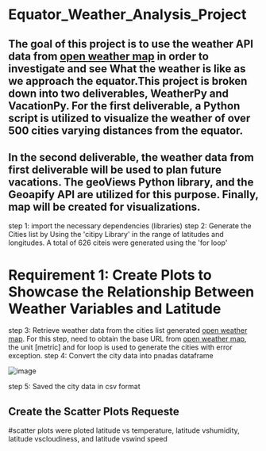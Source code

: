 # Equator_Weather_Analysis_Project
The goal of this project is to use the weather API data from [open weather map](https://openweathermap.org/api) in order to investigate and see What the weather is like as we approach the equator.This project is broken down into two deliverables, WeatherPy and VacationPy. For the first deliverable, a Python script is utilized to visualize the weather of over 500 cities varying distances from the equator.
------------------------------------------------------------------------------------------------------------------------------------------------------------------------

In the second deliverable, the weather data from first deliverable will be used to plan future vacations. The geoViews Python library, and the Geoapify API are utilized for this purpose. Finally, map will be created for  visualizations. 
------------------------------------------------------------------------------------------------------------------------------------------------------------------------


step 1: import the necessary dependencies (libraries)
step 2: Generate the Cities list by Using the 'citipy Library' in the range of latitudes and longitudes. A total of 626 citeis
 were generated using the 'for loop'
 
 
# Requirement 1: Create Plots to Showcase the Relationship Between Weather Variables and Latitude

step 3: Retrieve weather data from the cities list generated [open weather map](https://openweathermap.org/api). For this step, need to obtain the base URL from [open weather map](https://openweathermap.org/api), the unit [metric] and for  loop is used to generate the cities with error exception.
step 4: Convert the city data into pnadas dataframe

![image](https://user-images.githubusercontent.com/118146659/227725353-151d3e17-a932-4612-bbfc-04078cf87d18.png)

step 5: Saved the city data in csv format

Create the Scatter Plots Requeste
---------------------------------

#scatter plots were ploted latitude vs temperature, latitude vshumidity, latitude vscloudiness, and latitude vswind speed
 
